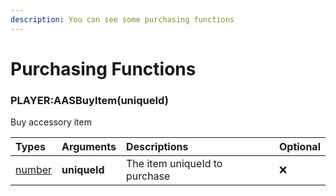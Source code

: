 ```yaml
---
description: You can see some purchasing functions
---
```

# Purchasing Functions

### PLAYER:AASBuyItem(uniqueId)
Buy accessory item

| Types | Arguments | Descriptions | Optional |
| :--- | :--- | :--- | :--- |
| [number](https://www.lua.org/pil/2.3.html) | **uniqueId** | The item uniqueId to purchase | ❌ |